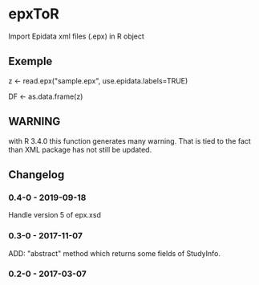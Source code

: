 # epxToR
Import Epidata xml files (.epx) in R object

## Exemple

z <- read.epx("sample.epx", use.epidata.labels=TRUE)

DF <- as.data.frame(z)

## WARNING 

with R 3.4.0 this function generates many warning. That is tied to the fact than XML package has not still be updated.

## Changelog

### 0.4-0 - 2019-09-18

Handle version 5 of epx.xsd

### 0.3-0 - 2017-11-07

ADD: "abstract" method which returns some fields of StudyInfo.

### 0.2-0 - 2017-03-07
